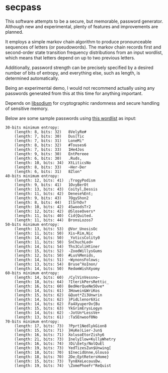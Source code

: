 # secpass

This software attempts to be a secure, but memorable, password generator. Although new and experimental, plenty of features and improvements are planned.

It employs a simple markov chain algorithm to produce pronounceable sequences of letters (or pseudowords). The markov chain records first and second-order state transition frequency distributions from an input wordlist, which means that letters depend on up to two previous letters.

 Additionally, password strength can be precisely specified by a desired number of bits of entropy, and everything else, such as length, is determined automatically.

Being an experimental demo, I would not recommend actually using any passwords generated from this at this time for anything important.

Depends on [libsodium](https://github.com/jedisct1/libsodium) for cryptographic randomness and secure handling of sensitive memory.

Below are some sample passwords using [this wordlist](https://github.com/dwyl/english-words/blob/master/words_alpha.txt) as input:

    30-bits minimum entropy:
        (length: 8, bits: 32)	8VelyRe#
        (length: 7, bits: 30)	Dus[Tic
        (length: 7, bits: 31)	LoneMi"
        (length: 8, bits: 32)	#Touses6
        (length: 7, bits: 33)	1He4Jos
        (length: 9, bits: 30)	EntPereee
        (length: 6, bits: 30)	.Ruds,
        (length: 10, bits: 34)	XtLiticsNo
        (length: 8, bits: 33)	~Her-Der
        (length: 6, bits: 31)	8Zlon"
    40-bits minimum entropy:
        (length: 12, bits: 41)	;TrogyPodism
        (length: 9, bits: 41)	1OvyBerOt
        (length: 13, bits: 43)	Coityl,Dessis
        (length: 11, bits: 42)	Denese%Ent;
        (length: 9, bits: 43)	7OgyShon2
        (length: 8, bits: 44)	IlSrhOv?
        (length: 10, bits: 42)	4SwoodsTr2
        (length: 12, bits: 42)	@SloseOvers*
        (length: 11, bits: 40)	Cid{Quited.
        (length: 11, bits: 44)	BronsLozos7
    50-bits minimum entropy:
        (length: 13, bits: 53)	@Vor_UnosisOc
        (length: 11, bits: 50)	Xis~Rim,Nic
        (length: 14, bits: 50)	_YoticsColity0
        (length: 11, bits: 50)	SnChuchLed+
        (length: 14, bits: 54)	Ths3CuliHtiner
        (length: 15, bits: 52)	-ZoodWillysGums
        (length: 12, bits: 50)	#Lus%Menids,
        (length: 14, bits: 51)	~WynonsFolows;
        (length: 13, bits: 54)	Bruse^XoInon/
        (length: 14, bits: 50)	RedomWishXyomy
    60-bits minimum entropy:
        (length: 14, bits: 60)	/CylVinVessno~
        (length: 18, bits: 64)	?IterikPersRettic_
        (length: 16, bits: 60)	BedHerQueNe5Ove*
        (length: 14, bits: 61)	3Howein&WriKos
        (length: 15, bits: 62)	&Quot*Zi3Unwrin
        (length: 14, bits: 62)	}PidLlenor6Xic
        (length: 14, bits: 62)	Fa4XyuperOv{Bu
        (length: 15, bits: 63)	YkGrimErysLogyn
        (length: 14, bits: 62)	-JotUn*LessVe+
        (length: 13, bits: 61)	:Ta5Enwoof0No
    70-bits minimum entropy:
        (length: 17, bits: 73)	?Pprt1NedlykGion8
        (length: 15, bits: 71)	}HuKe)Lier-Jun$
        (length: 16, bits: 71)	XolusoEtorZishy6
        (length: 21, bits: 73)	InelyIlow+KullyWhetry
        (length: 16, bits: 74)	)Di\Eety/NolQuEl
        (length: 19, bits: 73)	YedTizesZun$Unwing[
        (length: 18, bits: 70)	$InecidUnne,Glouso
        (length: 18, bits: 70)	2De;EptRetersHome}
        (length: 15, bits: 73)	Tyn8XeLecousDw.
        (length: 19, bits: 74)	\ZomePhoeFr"ReQuist
